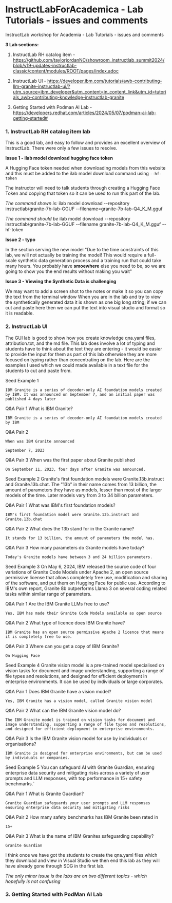 # InstructLabForAcademica - Lab Tutorials - issues and comments
InstructLab workshop for Academia - Lab Tutorials - issues and comments

**3 Lab sections:**


1.  InstructLab RH catalog item - https://github.com/taylorjordanNC/showroom_instructlab_summit2024/blob/v19-updates-instructlab-classic/content/modules/ROOT/pages/index.adoc

2.  InstructLab UI - https://developer.ibm.com/tutorials/awb-contributing-llm-granite-instructlab-ui/?utm_source=ibm_developer&utm_content=in_content_link&utm_id=tutorials_awb-contributing-knowledge-instructlab-granite

3.  Getting Started with Podman AI Lab - https://developers.redhat.com/articles/2024/05/07/podman-ai-lab-getting-started#



### 1.  InstructLab RH catalog item lab ###

This is a good lab, and easy to follow and provides an excellent overview of InstructLab.  There were only a few issues to resolve.

**Issue 1 - ilab model download hugging face token**

A Hugging Face token needed when downloading models from this website and this must be added to the ilab model download command using `--hf-token` 

The instructor will need to talk students through creating a Hugging Face Token and copying that token so it can be used to run this part of the lab. 

*The command shown is:*
ilab model download --repository instructlab/granite-7b-lab-GGUF --filename=granite-7b-lab-Q4_K_M.gguf

*The command should be*
ilab model download --repository instructlab/granite-7b-lab-GGUF --filename granite-7b-lab-Q4_K_M.gguf --hf-token <your-huggingface-token>


**Issue 2 - typo**

In the section serving the new model
"Due to the time constraints of this lab, we will not actually be training the model! This would require a full-scale synthetic data generation process and a training run that could take many hours. You probably have **smoewhere** else you need to be, so we are going to show you the end results without making you wait"


**Issue 3 - Viewing the Synthetic Data is challenging** 

We may want to add a screen shot to the notes or make it so you can copy the text from the terminal window
When you are in the lab and try to view the synthetically generated data it is shown as one big long string; if we can cut and paste here then we can put the text into visual studio and format so it is readable. 


### 2.  InstructLab UI ###

The GUI lab is good to show how you create knowledge qna.yaml files, attribution.txt, and the md file.  This lab does involve a lot of typing and students have to think about the text they are entering - it would be easier to provide the input for them as part of this lab otherwise they are more focused on typing rather than concentrating on the lab. Here are the examples I used which we could made available in a text file for the students to cut and paste from. 

Seed Example 1


    IBM Granite is a series of decoder-only AI foundation models created by IBM. It was announced on September 7, and an initial paper was published 4 days later

Q&A Pair 1
    What is IBM Granite?

    IBM Granite is a series of decoder-only AI foundation models created by IBM

Q&A Pair 2

    When was IBM Granite announced

    September 7, 2023

Q&A Pair 3
    When was the first paper about Granite published
    
    On September 11, 2023, four days after Granite was announced.


Seed Example 2
    Granite's first foundation models were Granite.13b.instruct and Granite.13b.chat. The "13b" in their name comes from 13 billion, the amount of parameters they have as models, lesser than most of the larger models of the time. Later models vary from 3 to 34 billion parameters.

Q&A Pair 1
    What was IBM's first foundation models?

    IBM's first foundation model were Granite.13b.instruct and Granite.13b.chat

Q&A Pair 2
    What does the 13b stand for in the Granite name?

    It stands for 13 billion, the amount of parameters the model has.

Q&A Pair 3
    How many parameters do Granite models have today?

    Today's Granite models have between 3 and 24 billion parameters.




Seed Example 3
    On May 6, 2024, IBM released the source code of four variations of Granite Code Models under Apache 2, an open source permissive license that allows completely free use, modification and sharing of the software, and put them on Hugging Face for public use. According to IBM's own report, Granite 8b outperforms Llama 3 on several coding related tasks within similar range of parameters.

Q&A Pair 1
    Are the IBM Granite LLMs free to use?

    Yes, IBM has made their Granite Code Models available as open source

Q&A Pair 2
    What type of licence does IBM Granite have?

    IBM Granite has an open source permissive Apache 2 licence that means it is completely free to use.

Q&A Pair 3
    Where can you get a copy of IBM Granite?

    On Hugging Face


Seed Example 4
    Granite vision model is a pre-trained model specialised on vision tasks for document and image understanding, supporting a range of file types and resolutions, and designed for efficient deployment in enterprise environments. It can be used by individuals or large corporates. 

Q&A Pair 1
    Does IBM Granite have a vision model?

    Yes, IBM Granite has a vision model, called Granite vision model

Q&A Pair 2
    What can the IBM Granite vision model do?

    The IBM Granite model is trained on vision tasks for document and image understanding, supporting a range of file types and resolutions, and designed for efficient deployment in enterprise environments.

Q&A Pair 3
    Is the IBM Granite vision model for use by individuals or organisations?

    IBM Granite is designed for enterprise environments, but can be used by individuals or companies.



Seed Example 5
    You can safeguard AI with Granite Guardian, ensuring enterprise data security and mitigating risks across a variety of user prompts and LLM responses, with top performance in 15+ safety benchmarks.`

Q&A Pair 1
    What is Granite Guardian?
    
    Granite Guardian safeguards your user prompts and LLM responses ensuring enterprise data security and mitigating risks

Q&A Pair 2
    How many safety benchmarks has IBM Granite been rated in
    
    15+

Q&A Pair 3
    What is the name of IBM Granites safeguarding capability?

    Granite Guardian



I think once we have got the students to create the qna.yaml files which they download and view in Visual Studio we then end this lab as they will have already gone through SDG in the first lab. 


*The only minor issue is the labs are on two different topics - which hopefully is not confusing*



### 3. Getting Started with PodMan AI Lab ###